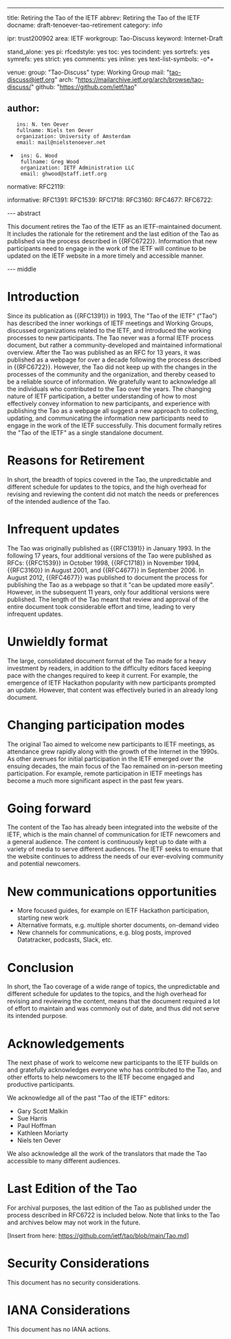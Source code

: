 ---
title: Retiring the Tao of the IETF
abbrev: Retiring the Tao of the IETF
docname: draft-tenoever-tao-retirement
category: info

ipr: trust200902
area: IETF
workgroup: Tao-Discuss
keyword: Internet-Draft

stand_alone: yes
pi:
  rfcedstyle: yes
  toc: yes
  tocindent: yes
  sortrefs: yes
  symrefs: yes
  strict: yes
  comments: yes
  inline: yes
  text-list-symbols: -o*+
  
venue:
  group: "Tao-Discuss"
  type: Working Group
  mail: "tao-discuss@ietf.org"
  arch: "https://mailarchive.ietf.org/arch/browse/tao-discuss/"
  github: "https://github.com/ietf/tao"

author:
-
       ins: N. ten Oever
       fullname: Niels ten Oever
       organization: University of Amsterdam
       email: mail@nielstenoever.net

-
       ins: G. Wood
       fullname: Greg Wood
       organization: IETF Administration LLC
       email: ghwood@staff.ietf.org

normative:
  RFC2119:

informative:
  RFC1391:
  RFC1539:
  RFC1718:
  RFC3160:
  RFC4677:
  RFC6722:

--- abstract

This document retires the Tao of the IETF as an IETF-maintained document. It includes the rationale for the retirement and the last edition of the Tao as published via the process described in {{RFC6722}}. Information that new participants need to engage in the work of the IETF will continue to be updated on the IETF website in a more timely and accessible manner. 

--- middle

Introduction
============

Since its publication as {{RFC1391}} in 1993, The "Tao of the IETF" ("Tao") has described the inner workings of IETF meetings and Working Groups, discussed organizations related to the IETF, and introduced the working processes to new participants. The Tao never was a formal IETF process document, but rather a community-developed and maintained informational overview. After the Tao was published as an RFC for 13 years, it was published as a webpage for over a decade following the process described in {{RFC6722}}. However, the Tao did not keep up with the changes in the processes of the community and the organization, and thereby ceased to be a reliable source of information. We gratefully want to acknowledge all the individuals who contributed to the Tao over the years. The changing nature of IETF participation, a better understanding of how to most effectively convey information to new participants, and experience with publishing the Tao as a webpage all suggest a new approach to collecting, updating, and communicating the information new participants need to engage in the work of the IETF successfully. This document formally retires the "Tao of the IETF" as a single standalone document.

Reasons for Retirement
======================

In short, the breadth of topics covered in the Tao, the unpredictable and different schedule for updates to the topics, and the high overhead for revising and reviewing the content did not match the needs or preferences of the intended audience of the Tao.

Infrequent updates
==================

The Tao was originally published as {{RFC1391}} in January 1993. In the following 17 years, four additional versions of the Tao were published as RFCs: {{RFC1539}} in October 1998, {{RFC1718}} in November 1994, {{RFC3160}} in August 2001, and {{RFC4677}} in September 2006. In August 2012, {{RFC4677}} was published to document the process for publishing the Tao as a webpage so that it "can be updated more easily". However, in the subsequent 11 years, only four additional versions were published. The length of the Tao meant that review and approval of the entire document took considerable effort and time, leading to very infrequent updates.

Unwieldly format
================

The large, consolidated document format of the Tao made for a heavy investment by readers, in addition to the difficulty editors faced keeping pace with the changes required to keep it current. For example, the emergence of IETF Hackathon popularity with new participants prompted an update. However, that content was effectively buried in an already long document.

Changing participation modes
============================

The original Tao aimed to welcome new participants to IETF meetings, as attendance grew rapidly along with the growth of the Internet in the 1990s. As other avenues for initial participation in the IETF emerged over the ensuing decades, the main focus of the Tao remained on in-person meeting participation. For example, remote participation in IETF meetings has become a much more significant aspect in the past few years.

Going forward
=============

The content of the Tao has already been integrated into the website of the IETF, which is the main channel of communication for IETF newcomers and a general audience. The content is continuously kept up to date with a variety of media to serve different audiences. The IETF seeks to ensure that the website continues to address the needs of our ever-evolving community and potential newcomers. 

New communications opportunities
================================

- More focused guides, for example on IETF Hackathon participation, starting new work
- Alternative formats, e.g. multiple shorter documents, on-demand video
- New channels for communications, e.g. blog posts, improved Datatracker, podcasts, Slack, etc. 

Conclusion
==========

In short, the Tao coverage of a wide range of topics, the unpredictable and different schedule for updates to the topics, and the high overhead for revising and reviewing the content, means that the document required a lot of effort to maintain and was commonly out of date, and thus did not serve its intended purpose.

Acknowledgements
================

The next phase of work to welcome new participants to the IETF builds on and gratefully acknowledges everyone who has contributed to the Tao, and other efforts to help newcomers to the IETF become engaged and productive participants.

We acknowledge all of the past "Tao of the IETF" editors:

- Gary Scott Malkin
- Sue Harris
- Paul Hoffman
- Kathleen Moriarty
- Niels ten Oever

We also acknowledge all the work of the translators that made the Tao accessible to many different audiences. 

Last Edition of the Tao
=======================

For archival purposes, the last edition of the Tao as published under the process described in RFC6722 is included below. Note that links to the Tao and archives below may not work in the future.

[Insert from here: https://github.com/ietf/tao/blob/main/Tao.md]


Security Considerations
=======================

This document has no security considerations.


IANA Considerations
===================

This document has no IANA actions.

